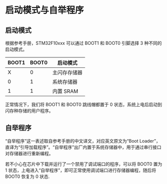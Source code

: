 # 启动模式与自举程序

## 启动模式

根据参考手册，STM32F10xxx 可以通过 BOOT1 和 BOOT0 引脚选择 3 种不同的启动模式。

| BOOT1 | BOOT0 | 启动模式 |
| --- | --- | --- |
| X | 0 | 主闪存存储器 |
| 0 | 1 | 系统存储器 |
| 1 | 1 | 内置 SRAM |

正常情况下，我们将 BOOT1 和 BOOT0 跳线帽都置于 0 状态，系统上电后启动到闪存种存储的用户程序。

## 自举程序

“自举程序”这一表述取自参考手册的中文译文，对应英文原文为“Boot Loader”，直译为“引导加载程序”。“自举程序”出厂内置于系统存储器中，用于通过串行接口对存储器进行重新编程。

若不小心在芯片中下载并运行了一个禁用了调试端口的程序，可以将 BOOT0 置为 1 状态，上电进入“自举程序”，即可正常使用调试端口进行存储器编程，随后将 BOOT0 恢复为 0 状态.
